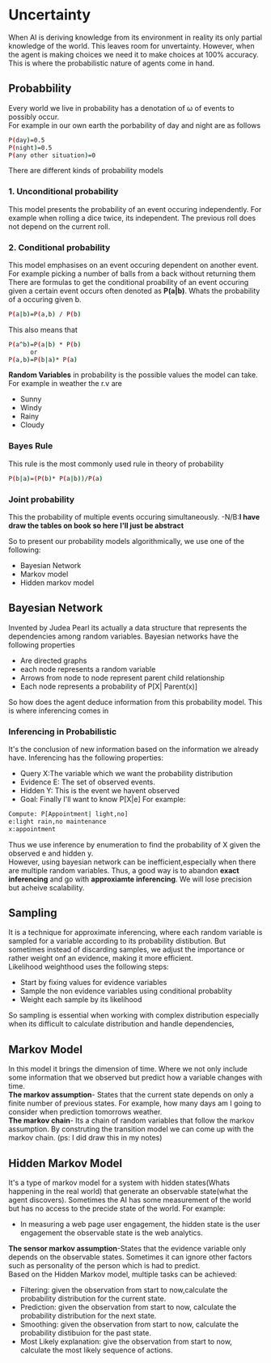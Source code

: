 # Uncertainty
When AI is deriving knowledge from its environment in reality its only partial knowledge of the world. This leaves room for unvertainty. However, when the agent is making choices we need it to make choices at 100% accuracy. This is where the probabilistic nature of agents come in hand.

## Probabbility
Every world we live in probability has a  denotation of ω of events to possibly occur. <br>
For example in our own earth the porbability of day and night are as follows
```bash
P(day)=0.5
P(night)=0.5
P(any other situation)=0
```
There are different kinds of probability models
### 1. Unconditional probability
This model presents the probability of an event occuring independently. For example when rolling a dice twice, its independent. The previous roll does not depend on the current roll.

### 2. Conditional probability
This model emphasises on an event occuring dependent on another event. For example picking a number of balls from a back without returning them
There are formulas to get the conditional proability of an event occuring given a certain event occurs often denoted as **P(a|b)**. Whats the probability of a occuring given b.
```bash
P(a|b)=P(a,b) / P(b)
```
This also means that
```bash
P(a^b)=P(a|b) * P(b)
      or
P(a,b)=P(b|a)* P(a)
```
**Random Variables** in probability is the possible values the model can take. For example in weather the r.v are 
- Sunny
- Windy
- Rainy
- Cloudy

### Bayes Rule
This rule is the most commonly used rule in theory of probability 
```bash
P(b|a)=(P(b)* P(a|b))/P(a)
```

### Joint probability
This the probability of multiple events occuring simultaneously.
-N/B:**I have draw the tables on book so here I'll just be abstract**

So to present our probability models algorithmically, we use one of the following:
- Bayesian Network
- Markov model
- Hidden markov model

## Bayesian Network
Invented by Judea Pearl its actually a data structure that represents the dependencies among random variables. Bayesian networks have the following properties
- Are directed graphs
- each node represents a random variable
- Arrows from node to node represent parent child relationship
- Each node represents a probability of P[X| Parent(x)]

So how does the agent deduce information from this probability model. This is where inferencing comes in

### Inferencing in Probabilistic
It's the conclusion of new information based on the information we already have. Inferencing has the following properties:
- Query X:The variable which we want the probability distribution
- Evidence E: The set of observed events.
- Hidden Y: This is the event we havent observed
- Goal: Finally I'll want to know P[X|e]
For example:
```bash
Compute: P[Appointment| light,no]
e:light rain,no maintenance
x:appointment
```
Thus we use inference by enumeration to find the probability of X given the observed e and hidden y.<br>
However, using bayesian network can be inefficient,especially when there are multiple random variables. Thus, a good way is to abandon **exact inferencing** and go with **approxiamte inferencing**. We will lose precision but acheive scalability.

## Sampling
It is a technique for approximate inferencing, where each random variable is sampled for a variable according to its probability distibution. But sometimes instead of discarding samples, we adjust the importance or rather weight onf an evidence, making it more efficient.<br>
Likelihood weighthood uses the following steps:
- Start by fixing values for evidence variables
- Sample the non evidence variables using conditional probablity
- Weight each sample by its likelihood 

So sampling is essential when working with complex distribution especially when its difficult to calculate distribution and handle dependencies,

## Markov Model
In this model it  brings the dimension of time. Where we not only include some information that we observed but predict how a variable changes with time.<br>
**The markov assumption**- States that the current state depends on only a finite number of previous states. For example, how many days am I going to consider when prediction tomorrows weather.<br>
**The markov chain**- Its a chain of random variables that follow the markov assumption. By construting the transition model we can come up with the markov chain. (ps: I did draw this in my notes)

## Hidden Markov Model
It's a type of markov model for a system with hidden states(Whats happening in the real world) that generate an observable state(what the agent discovers). Sometimes the AI has some measurement of the world but has no access to the precide state of the world. For example:
- In measuring a web page user engagement, the hidden state is the user engagement the observable state is the web analytics.<br>

**The sensor markov assumption**-States that the evidence variable only depends on the observable states. Sometimes it can ignore other factors such as personality of the person which is had to predict.<br>
Based on the Hidden Markov model, multiple tasks can be achieved:
- Filtering: given the observation from start to now,calculate the probability distribution for the current state.
- Prediction: given the observation from start to now, calculate the probability distribution for the next state.
- Smoothing: given the observation from start to now, calculate the probability distibuion for the past state.
- Most Likely explanation: give the observation from start to now, calculate the most likely sequence of actions.